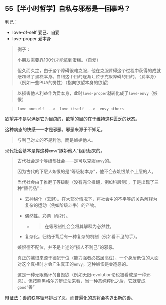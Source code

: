 ## 55【半小时哲学】自私与邪恶是一回事吗？

利己：

* love-of-self  爱己、自爱
* love-proper  爱本身

> 例子：
>
> 小朋友需要靠100分才能拿到蛋糕。（自爱）
>
> 但久而久之，由于这个障碍很难克服，他在克服障碍这个过程中获得的成就感超过了蛋糕本身。自利这个目的逐渐让位于克服障碍的目的。（爱本身）（例如一些PUA的男性）（指向欲望本身的欲望）

> 以损害他人利益作为爱本身，此时`love-proper`就转化成了`love-envy`（嫉恨）

> `love oneself  -->  love itself  -->  envy others`

欲望并不是以满足它为目的的，欲望的目的在于维持这种匮乏的状态。

这种病态的快感——才是邪恶。邪恶来源于不知足。

> 与利己对立的不是利他，而是嫉妒他人。

现代社会基本是靠这种`envy`“嫉妒他人”组织起来的。

> 古代社会是个等级制社会——是可以克服`envy`的。
>
> 因为古代的下层人嫉恨的是“等级制本身”，他不会去嫉恨某个上层的人。
>
> 当代社会由于推翻了等级制（没有完全推翻，例如科层制），于是出现了三种“替代品”：
>
> * 去神秘化（去魅）。在大部分情况下，将社会中的不平等的关系解释为复杂的运动（例如阶级斗争）的产物。
>
> * 偶然性。彩票（命好）。
>
>   * > 在等级制社会会将其解释为必然性。
>
> * 复杂化。归结于背后有一种复杂的机制（例如看不见的手）。
>
> 嫉恨德不配位，并不是上述的“损人不利己”的邪恶。
>
> 真正的嫉恨来源于德配于位（能力强者必然居高位），一个身居低位的人面对这个真相时才会产生真正的`envy`。这种嫉恨是会造恶的。
>
> 这是一种无限循环的自毁欲（例如无限revolution论也被看成是一种邪恶）。但按照黑格尔的辩证法来看，当一种恶纯粹化之后，它就变成`good`“善”

辩证法：善的秩序循环排出了恶，而普遍化的恶将会构造出新的善。